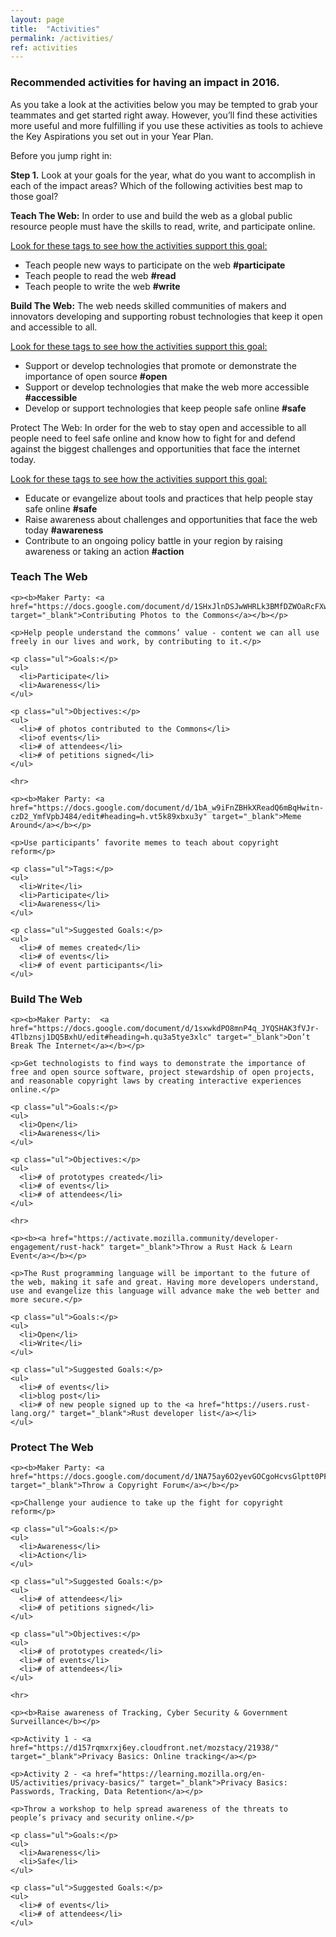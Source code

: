 ```yaml
---
layout: page
title:  "Activities"
permalink: /activities/
ref: activities
---
```


### Recommended activities for having an impact in 2016.

As you take a look at the activities below you may be tempted to grab your teammates and get started right away. However, you’ll find these activities more useful and more fulfilling if you use these activities as tools to achieve the Key Aspirations you set out in your Year Plan.

Before you jump right in:

**Step 1.** Look at your goals for the year, what do you want to accomplish in each of the impact areas? Which of the following activities best map to those goal?

**Teach The Web:**  In order to use and build the web as a global public resource people must have the skills to read, write, and participate online.

<u>Look for these tags to see how the activities support this goal:</u>

* Teach people new ways to participate on the web **#participate**
* Teach people to read the web **#read**
* Teach people to write the web **#write**

**Build The Web:** The web needs skilled communities of makers and innovators developing and supporting robust technologies that keep it open and accessible to all.

<u>Look for these tags to see how the activities support this goal:</u>

* Support or develop technologies that promote or demonstrate the importance of open source **#open**
* Support or develop technologies that make the web more accessible **#accessible**
* Develop or support technologies that keep people safe online **#safe**

Protect The Web: In order for the web to stay open and accessible to all people need to feel safe online and know how to fight for and defend against the biggest challenges and opportunities that face the internet today.

<u>Look for these tags to see how the activities support this goal:</u>

* Educate or evangelize about tools and practices that help people stay safe online **#safe**
* Raise awareness about challenges and opportunities that face the web today **#awareness**
* Contribute to an ongoing policy battle in your region by raising awareness or taking an action **#action**

<div class="row">
  <div class="col-md-4">
    <h3>Teach The Web</h3>

    <p><b>Maker Party: <a href="https://docs.google.com/document/d/1SHxJlnDSJwWHRLk3BMfDZWOaRcFXwedPOWSyAmybMJs/" target="_blank">Contributing Photos to the Commons</a></b></p>

    <p>Help people understand the commons’ value - content we can all use freely in our lives and work, by contributing to it.</p>

    <p class="ul">Goals:</p>
    <ul>
      <li>Participate</li>
      <li>Awareness</li>
    </ul>

    <p class="ul">Objectives:</p>
    <ul>
      <li># of photos contributed to the Commons</li>
      <li>of events</li>
      <li># of attendees</li>
      <li># of petitions signed</li>
    </ul>

    <hr>

    <p><b>Maker Party: <a href="https://docs.google.com/document/d/1bA_w9iFnZBHkXReadQ6mBqHwitn-czD2_YmfVpbJ484/edit#heading=h.vt5k89xbxu3y" target="_blank">Meme Around</a></b></p>

    <p>Use participants’ favorite memes to teach about copyright reform</p>

    <p class="ul">Tags:</p>
    <ul>
      <li>Write</li>
      <li>Participate</li>
      <li>Awareness</li>
    </ul>

    <p class="ul">Suggested Goals:</p>
    <ul>
      <li># of memes created</li>
      <li># of events</li>
      <li># of event participants</li>
    </ul>
  </div>
  <div class="col-md-4">
    <h3>Build The Web</h3>

    <p><b>Maker Party:  <a href="https://docs.google.com/document/d/1sxwkdPO8mnP4q_JYQSHAK3fVJr-4Tlbznsj1DQ5BxhU/edit#heading=h.qu3a5tye3xlc" target="_blank">Don’t Break The Internet</a></b></p>

    <p>Get technologists to find ways to demonstrate the importance of free and open source software, project stewardship of open projects, and reasonable copyright laws by creating interactive experiences online.</p>

    <p class="ul">Goals:</p>
    <ul>
      <li>Open</li>
      <li>Awareness</li>
    </ul>

    <p class="ul">Objectives:</p>
    <ul>
      <li># of prototypes created</li>
      <li># of events</li>
      <li># of attendees</li>
    </ul>

    <hr>

    <p><b><a href="https://activate.mozilla.community/developer-engagement/rust-hack" target="_blank">Throw a Rust Hack & Learn Event</a></b></p>

    <p>The Rust programming language will be important to the future of the web, making it safe and great. Having more developers understand, use and evangelize this language will advance make the web better and more secure.</p>

    <p class="ul">Goals:</p>
    <ul>
      <li>Open</li>
      <li>Write</li>
    </ul>  

    <p class="ul">Suggested Goals:</p>
    <ul>
      <li># of events</li>
      <li>blog post</li>
      <li># of new people signed up to the <a href="https://users.rust-lang.org/" target="_blank">Rust developer list</a></li>
    </ul>
  </div>
  <div class="col-md-4">
    <h3>Protect The Web</h3>

    <p><b>Maker Party: <a href="https://docs.google.com/document/d/1NA75ay6O2yevGOCgoHcvsGlptt0PFHwH7YEgWBfkXjk/edit#heading=h.t9370uv5o7rn" target="_blank">Throw a Copyright Forum</a></b></p>

    <p>Challenge your audience to take up the fight for copyright reform</p>

    <p class="ul">Goals:</p>
    <ul>
      <li>Awareness</li>
      <li>Action</li>
    </ul>

    <p class="ul">Suggested Goals:</p>
    <ul>
      <li># of attendees</li>
      <li># of petitions signed</li>
    </ul>

    <p class="ul">Objectives:</p>
    <ul>
      <li># of prototypes created</li>
      <li># of events</li>
      <li># of attendees</li>
    </ul>

    <hr>

    <p><b>Raise awareness of Tracking, Cyber Security & Government Surveillance</b></p>

    <p>Activity 1 - <a href="https://d157rqmxrxj6ey.cloudfront.net/mozstacy/21938/" target="_blank">Privacy Basics: Online tracking</a></p>

    <p>Activity 2 - <a href="https://learning.mozilla.org/en-US/activities/privacy-basics/" target="_blank">Privacy Basics: Passwords, Tracking, Data Retention</a></p>

    <p>Throw a workshop to help spread awareness of the threats to people’s privacy and security online.</p>

    <p class="ul">Goals:</p>
    <ul>
      <li>Awareness</li>
      <li>Safe</li>
    </ul>

    <p class="ul">Suggested Goals:</p>
    <ul>
      <li># of events</li>
      <li># of attendees</li>
    </ul>
  </div>
</div>

